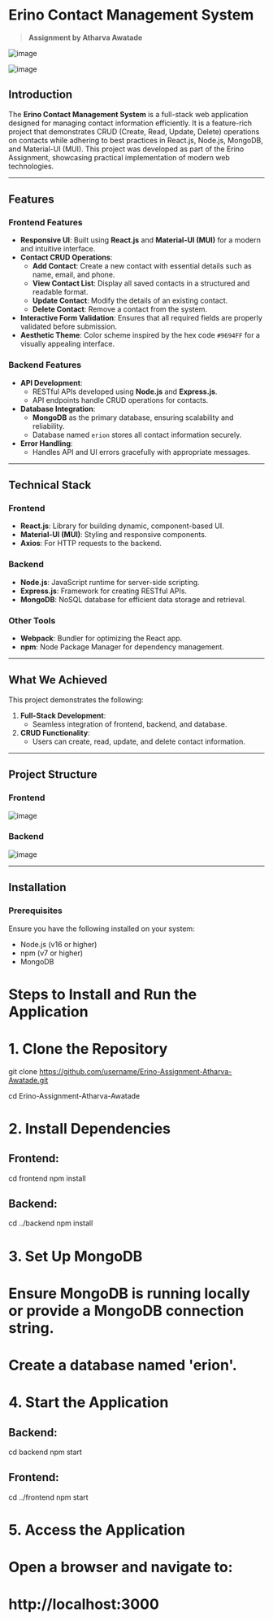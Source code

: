 # **Erino Contact Management System**

> **Assignment by Atharva Awatade**

![image](https://github.com/user-attachments/assets/31408e7e-a1fe-4855-9184-d34d83fc2c1a)

![image](https://github.com/user-attachments/assets/5c0c1b77-c3e7-4322-b8eb-40e075e7703c)



## **Introduction**

The **Erino Contact Management System** is a full-stack web application designed for managing contact information efficiently. It is a feature-rich project that demonstrates CRUD (Create, Read, Update, Delete) operations on contacts while adhering to best practices in React.js, Node.js, MongoDB, and Material-UI (MUI). This project was developed as part of the Erino Assignment, showcasing practical implementation of modern web technologies.

---

## **Features**

### **Frontend Features**
- **Responsive UI**: Built using **React.js** and **Material-UI (MUI)** for a modern and intuitive interface.
- **Contact CRUD Operations**:
  - **Add Contact**: Create a new contact with essential details such as name, email, and phone.
  - **View Contact List**: Display all saved contacts in a structured and readable format.
  - **Update Contact**: Modify the details of an existing contact.
  - **Delete Contact**: Remove a contact from the system.
- **Interactive Form Validation**: Ensures that all required fields are properly validated before submission.
- **Aesthetic Theme**: Color scheme inspired by the hex code `#9694FF` for a visually appealing interface.

### **Backend Features**
- **API Development**:
  - RESTful APIs developed using **Node.js** and **Express.js**.
  - API endpoints handle CRUD operations for contacts.
- **Database Integration**:
  - **MongoDB** as the primary database, ensuring scalability and reliability.
  - Database named `erion` stores all contact information securely.
- **Error Handling**:
  - Handles API and UI errors gracefully with appropriate messages.

---

## **Technical Stack**

### **Frontend**
- **React.js**: Library for building dynamic, component-based UI.
- **Material-UI (MUI)**: Styling and responsive components.
- **Axios**: For HTTP requests to the backend.

### **Backend**
- **Node.js**: JavaScript runtime for server-side scripting.
- **Express.js**: Framework for creating RESTful APIs.
- **MongoDB**: NoSQL database for efficient data storage and retrieval.

### **Other Tools**
- **Webpack**: Bundler for optimizing the React app.
- **npm**: Node Package Manager for dependency management.

---

## **What We Achieved**

This project demonstrates the following:
1. **Full-Stack Development**:
   - Seamless integration of frontend, backend, and database.
2. **CRUD Functionality**:
   - Users can create, read, update, and delete contact information.

---

## **Project Structure**

### **Frontend**

![image](https://github.com/user-attachments/assets/bb6d6c4b-e811-4c8b-b265-e90b5618b8b0)



### **Backend**

![image](https://github.com/user-attachments/assets/f7546cda-230a-4856-b556-aa3c8ca31386)



---

## **Installation**

### **Prerequisites**
Ensure you have the following installed on your system:
- Node.js (v16 or higher)
- npm (v7 or higher)
- MongoDB

# Steps to Install and Run the Application

# 1. Clone the Repository
git clone https://github.com/username/Erino-Assignment-Atharva-Awatade.git

cd Erino-Assignment-Atharva-Awatade

# 2. Install Dependencies
## Frontend:
cd frontend
npm install

## Backend:
cd ../backend
npm install

# 3. Set Up MongoDB
# Ensure MongoDB is running locally or provide a MongoDB connection string.
# Create a database named 'erion'.

# 4. Start the Application
## Backend:
cd backend
npm start

## Frontend:
cd ../frontend
npm start

# 5. Access the Application
# Open a browser and navigate to:
# http://localhost:3000
